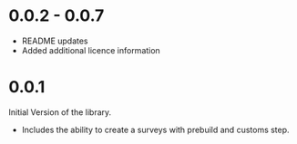 # 0.0.2 - 0.0.7

- README updates
- Added additional licence information

# 0.0.1

Initial Version of the library.

- Includes the ability to create a surveys with prebuild and customs step.